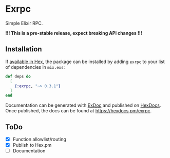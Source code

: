 # Exrpc

Simple Elixir RPC.

**!!! This is a pre-stable release, expect breaking API changes !!!**

## Installation

If [available in Hex](https://hex.pm/docs/publish), the package can be installed
by adding `exrpc` to your list of dependencies in `mix.exs`:

```elixir
def deps do
  [
    {:exrpc, "~> 0.3.1"}
  ]
end
```

Documentation can be generated with [ExDoc](https://github.com/elixir-lang/ex_doc)
and published on [HexDocs](https://hexdocs.pm). Once published, the docs can
be found at <https://hexdocs.pm/exrpc>.

## ToDo

- [x] Function allowlist/routing
- [x] Publish to Hex.pm
- [ ] Documentation
